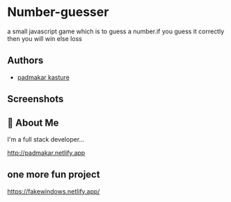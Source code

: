 
# Number-guesser

a small javascript game which is to guess a number.if you guess it correctly then you will win else loss


## Authors

- [padmakar kasture](https://github.com/padmakarkasture)


## Screenshots


## 🚀 About Me
I'm a full stack developer...

http://padmakar.netlify.app

## one more fun project 
https://fakewindows.netlify.app/

  
